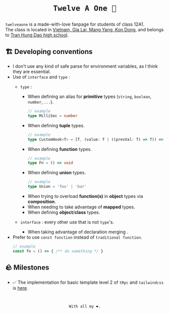 <div align="center">
  <h1 align="center">

    Twelve A One 🌟

  </h1>
</div>

`twelveaone` is a made-with-love fanpage for students of class 12A1. <br>
The class is located in [Vietnam, Gia Lai, Mang Yang, Kon Dong](https://www.google.com/maps/place/Tr%C6%B0%E1%BB%9Dng+THPT+Tr%E1%BA%A7n+H%C6%B0ng+%C4%90%E1%BA%A1o/@14.0451727,108.2570115,16z/data=!4m5!3m4!1s0x316ebb5a2745dd4d:0xbc885a29ebdd6c99!8m2!3d14.0454509!4d108.2525118?hl=vi-VN), and belongs to
[Tran Hung Dao high school](http://thpttranhungdao.gialai.edu.vn/).

<h2>🏗️ Developing conventions</h2>

- I don't use any kind of safe parse for environment variables, as I think they are essential.
- Use of `interface` and `type` :
  - `type` :
    - When defining an alias for **primitive** types (`string`, `boolean`, `number`, `...`).
      ```ts
      // example
      type MilliSec = number
      ```
    - When defining **tuple** types.
      ```ts
      // example
      type CustomHook<T> = [T, (value: T | ((prevVal: T) => T)) => void]
      ```
    - When defining **function** types.
      ```ts
      // example
      type Fn = () => void
      ```
    - When defining **union** types.
      ```ts
      // example
      type Union = 'foo' | 'bar'
      ```
    - When trying to overload **function(s)** in **object** types via **composition**.
    - When needing to take advantage of **mapped** types.
    - When defining **object**/**class** types.

  - `interface` : every other use that is not `type`'s.
    - When taking advantage of declaration merging
.
- Prefer to use `const function` instead of `traditional function`.
  ```ts
  // example
  const fn = () => { /** do something */ }
  ```

<h2>🪨 Milestones</h2>

- ✅ The implementation for basic template level 2 of `tRpc` and `tailwindcss` is [here](https://github.com/SatouFukumi/twelveaone/tree/fbd9800f59ee3a38235534c565ba7795b39695c4).

<h2></h2> <!-- put the heading2 here just for the border -->

<div align="center" style="display: flex; width: 100%;">
  <span align="center" style="margin-inline: auto;">

  `With all my ❤️.`

  </span>
</div>
